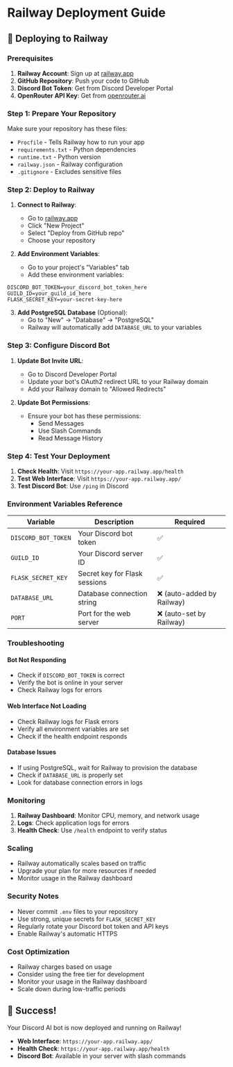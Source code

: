 # Railway Deployment Guide

## 🚀 Deploying to Railway

### Prerequisites

1. **Railway Account**: Sign up at [railway.app](https://railway.app)
2. **GitHub Repository**: Push your code to GitHub
3. **Discord Bot Token**: Get from Discord Developer Portal
4. **OpenRouter API Key**: Get from [openrouter.ai](https://openrouter.ai)

### Step 1: Prepare Your Repository

Make sure your repository has these files:
- `Procfile` - Tells Railway how to run your app
- `requirements.txt` - Python dependencies
- `runtime.txt` - Python version
- `railway.json` - Railway configuration
- `.gitignore` - Excludes sensitive files

### Step 2: Deploy to Railway

1. **Connect to Railway**:
   - Go to [railway.app](https://railway.app)
   - Click "New Project"
   - Select "Deploy from GitHub repo"
   - Choose your repository

2. **Add Environment Variables**:
   - Go to your project's "Variables" tab
   - Add these environment variables:

```
DISCORD_BOT_TOKEN=your_discord_bot_token_here
GUILD_ID=your_guild_id_here
FLASK_SECRET_KEY=your-secret-key-here
```

3. **Add PostgreSQL Database** (Optional):
   - Go to "New" → "Database" → "PostgreSQL"
   - Railway will automatically add `DATABASE_URL` to your variables

### Step 3: Configure Discord Bot

1. **Update Bot Invite URL**:
   - Go to Discord Developer Portal
   - Update your bot's OAuth2 redirect URL to your Railway domain
   - Add your Railway domain to "Allowed Redirects"

2. **Update Bot Permissions**:
   - Ensure your bot has these permissions:
     - Send Messages
     - Use Slash Commands
     - Read Message History

### Step 4: Test Your Deployment

1. **Check Health**: Visit `https://your-app.railway.app/health`
2. **Test Web Interface**: Visit `https://your-app.railway.app/`
3. **Test Discord Bot**: Use `/ping` in Discord

### Environment Variables Reference

| Variable | Description | Required |
|----------|-------------|----------|
| `DISCORD_BOT_TOKEN` | Your Discord bot token | ✅ |
| `GUILD_ID` | Your Discord server ID | ✅ |
| `FLASK_SECRET_KEY` | Secret key for Flask sessions | ✅ |
| `DATABASE_URL` | Database connection string | ❌ (auto-added by Railway) |
| `PORT` | Port for the web server | ❌ (auto-set by Railway) |

### Troubleshooting

#### Bot Not Responding
- Check if `DISCORD_BOT_TOKEN` is correct
- Verify the bot is online in your server
- Check Railway logs for errors

#### Web Interface Not Loading
- Check Railway logs for Flask errors
- Verify all environment variables are set
- Check if the health endpoint responds

#### Database Issues
- If using PostgreSQL, wait for Railway to provision the database
- Check if `DATABASE_URL` is properly set
- Look for database connection errors in logs

### Monitoring

1. **Railway Dashboard**: Monitor CPU, memory, and network usage
2. **Logs**: Check application logs for errors
3. **Health Check**: Use `/health` endpoint to verify status

### Scaling

- Railway automatically scales based on traffic
- Upgrade your plan for more resources if needed
- Monitor usage in the Railway dashboard

### Security Notes

- Never commit `.env` files to your repository
- Use strong, unique secrets for `FLASK_SECRET_KEY`
- Regularly rotate your Discord bot token and API keys
- Enable Railway's automatic HTTPS

### Cost Optimization

- Railway charges based on usage
- Consider using the free tier for development
- Monitor your usage in the Railway dashboard
- Scale down during low-traffic periods

## 🎉 Success!

Your Discord AI bot is now deployed and running on Railway! 

- **Web Interface**: `https://your-app.railway.app/`
- **Health Check**: `https://your-app.railway.app/health`
- **Discord Bot**: Available in your server with slash commands 